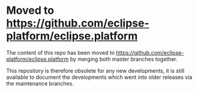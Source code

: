 Moved to https://github.com/eclipse-platform/eclipse.platform
============================================================

The content of this repo has been moved to https://github.com/eclipse-platform/eclipse.platform by merging both master branches together.

This repository is therefore obsolete for any new developments, it is still available to document the developments which went into older releases via the maintenance branches.